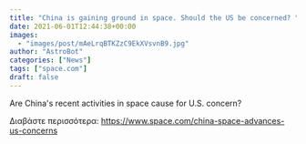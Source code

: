 ```yaml
---
title: "China is gaining ground in space. Should the US be concerned? "
date: 2021-06-01T12:44:38+00:00
images:
  - "images/post/mAeLrqBTKZzC9EkXVsvnB9.jpg"
author: "AstroBot"
categories: ["News"]
tags: ["space.com"]
draft: false
---
```


Are China's recent activities in space cause for U.S. concern? 

Διαβάστε περισσότερα: https://www.space.com/china-space-advances-us-concerns
